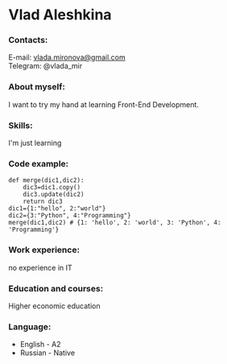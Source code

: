 # Vlad Aleshkina  
### Contacts:
E-mail: vlada.mironova@gmail.com  
Telegram: @vlada_mir  
### About myself:
I want to try my hand at learning Front-End Development.  
### Skills:
I'm just learning  
### Code examplе: 
```
def merge(dic1,dic2):
    dic3=dic1.copy()
    dic3.update(dic2)
    return dic3
dic1={1:"hello", 2:"world"}
dic2={3:"Python", 4:"Programming"}
merge(dic1,dic2) # {1: 'hello', 2: 'world', 3: 'Python', 4: 'Programming'}  
```  
### Work experience:  
no experience in IT  
### Education and courses:  
Higher economic education  
### Language:  
* English - A2  
* Russian - Native
